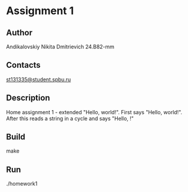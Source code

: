 # Assignment 1
## Author
Andikalovskiy Nikita Dmitrievich 24.B82-mm
## Contacts
st131335@student.spbu.ru
## Description
Home assignment 1 - extended "Hello, world!". First says "Hello, world!". After this reads a string in a cycle and says "Hello, <string>!"
## Build
make
## Run
./homework1
